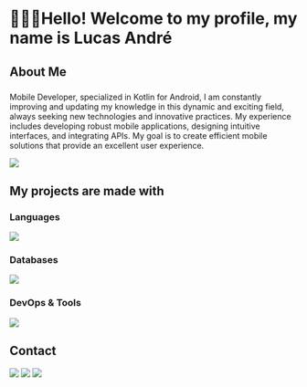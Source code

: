 <h1 align="left"> 👨🏻‍💻Hello! Welcome to my profile, my name is Lucas André</h1>

###

<h2 align="left">About Me</h2>

###

<p>
Mobile Developer, specialized in Kotlin for Android, I am constantly improving and updating my knowledge in this dynamic and exciting field, always seeking new technologies and innovative practices. My experience includes developing robust mobile applications, designing intuitive interfaces, and integrating APIs. My goal is to create efficient mobile solutions that provide an excellent user experience.
</p>
<img src="https://github-readme-stats.vercel.app/api/top-langs/?Romalua=anuraghazra&layout=compact">
  
###

<h2 align="left">My projects are made with</h2>

###

 <strong><h3>Languages</h3></strong>

<div>
  <img src="https://skillicons.dev/icons?i=kotlin,golang,python,java," />
</div>

 <strong><h3>Databases</h3></strong>

 <div>
  <img src="https://skillicons.dev/icons?i=sqlite,mysql" />
</div>

 <strong><h3>DevOps & Tools</h3></strong>

<div>
 <img src="https://skillicons.dev/icons?i=git,idea,vscode,androidstudio" />
</div>
<h2> Contact </h2>
<div style"display: inline_block">
    <a href="mailto:lucasradiaradiador@gmail.com"><img
            src="https://img.shields.io/badge/-Gmail-FF0000?style=for-the-badge&logo=gmail&logoColor=white" target="_blank"></a>
    <a href="https://www.linkedin.com/in/lucas-andre98/" target="_blank"><img
            src="https://img.shields.io/badge/-LinkedIn-%230077B5?style=for-the-badge&logo=linkedin&logoColor=white" target="_blank"></a>
    <a href="https://medium.com/@lucasradiaradiador" target="_blank"><img
            src="https://img.shields.io/badge/-Medium-000000?style=for-the-badge&logo=medium&logoColor=white" target="_blank"></a>

</div>

